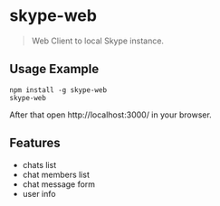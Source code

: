 # skype-web

> Web Client to local Skype instance.

## Usage Example

```shell
npm install -g skype-web
skype-web
```

After that open http://localhost:3000/ in your browser.

## Features

* chats list
* chat members list
* chat message form
* user info

